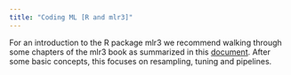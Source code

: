 ```yaml
---
title: "Coding ML [R and mlr3]"
---
```

For an introduction to the R package mlr3 we recommend walking through some chapters of the mlr3 book as summarized in this [document](https://docs.google.com/document/d/1ZYCwqzra6kKMWVyDaNsZlG9dAqk_i-GVxoXek5ND3IY/edit?usp=sharing). After some basic concepts, this focuses on resampling, tuning and pipelines. 
